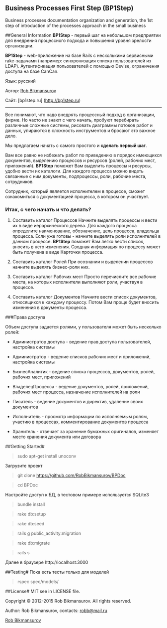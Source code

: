 Business Processes First Step (BP1Step)
---
Business processes documentation organization and generation, the 1st step of introduction of the processes approach in the small business

##General Information
**BP1Step** - первый шаг на небольшом предприятии для внедрения процессного подхода и повышения уровня зрелости организации.

**BP1Step** - web-приложение на базе Rails с несколькими сервисными rake-задачами (например: синхронизация списка пользователей из LDAP).
Аутентификация пользователей с помощью Devise, ограничения доступа на базе CanCan.

Язык: русский

Автор: [Rob Bikmansurov](mailto:robb@mail.ru)

Сайт: [bp1step.ru] (http://bp1step.ru)

---
Все понимают, что надо внедрять процессный подход в организации, фирме.
Но часто не знают с чего начать, пробуют перебирать различные сложные системы, рисовать диаграммы потоков работ и данных, упираются в сложность инструментов и бросают это важное дело.

Мы предлагаем начать с самого простого и **сделать первый шаг**.

Вам все равно не избежать работ по приведению в порядок имеющихся документов, выделению процессов и ресурсов (ролей, рабочих мест, приложений).
**BP1Step** поможет Вам выделить процессы и ресурсы, удобно вести их каталоги.
Для каждого процесса можно видеть связанные с ним документы, подпроцессы, роли, рабочие места, сотрудников.

Сотрудник, который является исполнителем в процессе, сможет ознакомиться с документацией процесса, в котором он участвует.

### Итак, с чего начать и что делать?

1. Составить каталог Процессов
Начните выделять процессы и вести их в виде иерархического дерева. Для каждого процесса определите наименование, обозначение, цель процесса, владельца процесса. Если уже готовы - начните выделять роли исполнителей в данном процессе. **BP1Step** поможет Вам легко вести список, вносить в него изменения. Сводная информация по процессу может быть получена в виде Карточки процесса.

2. Составить каталог Ролей
При осознании и выделении процессов начните выделять бизнес-роли них.

3. Составить каталог Рабочих мест
Просто перечислите все рабочие места, на которых исполнители выполняют роли, участвуя в процессе.

4. Составить каталог Документов
Начните вести список документов, относящихся к каждому процессу. Потом Вам проще будет вносить изменения в документы процесса.

###Права доступа

Объем доступа задается ролями, у пользователя может быть несколько ролей:

*  Администратор доступа - ведение прав доступа пользователей, настройка системы

*  Администратор - ведение списков рабочих мест и приложений, настройка системы

*  БизнесАналитик - ведение списка процессов, документов, ролей, рабочих мест, приложений

*  ВладелецПроцесса - ведение документов, ролей, приложений, рабочих мест процесса, назначение исполнителей на роли

*  Писатель - ведение документов и директив, удаление своих документов

*  Исполнитель - просмотр информации по исполняемым ролям, участию в процессах, комментирование документов процесса

* Хранитель - отвечает за хранение бумажных оригиналов, изменяет место хранения документа или договора

##Getting Started#

>sudo apt-get install unoconv

Загрузите проект 

>git clone https://github.com/RobBikmansurov/BPDoc

>cd BPDoc

Настройте доступ к БД, в тестовом примере используется SQLite3

>bundle install

>rake db:setup

>rake db:seed

>rails g public_activity:migration

>rake db:migrate

>rails s

Далее в браузере http://localhost:3000

##Testing#
Пока есть тесты только для моделей

>rspec spec/models/

##License#
MIT
 see in LICENSE file.

 Copyright &copy; 2012-2015 Rob Bikmansurov. All rights reserved.
 
 Author: Rob Bikmansurov, contacts: robb@mail.ru


 [Rob Bikmansurov](mailto:robb@mail.ru)
